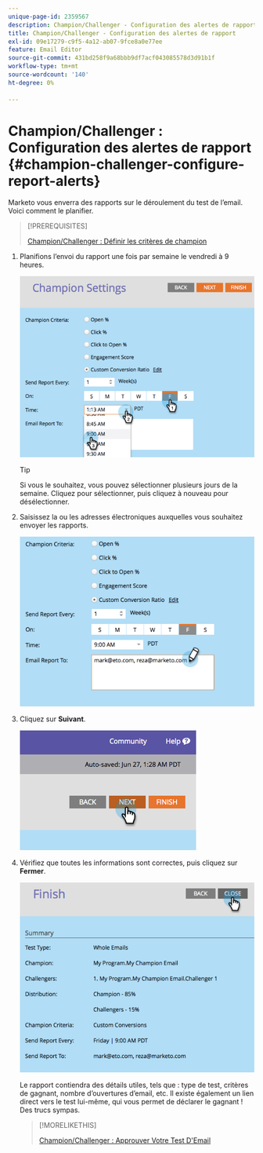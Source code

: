 ```yaml
---
unique-page-id: 2359567
description: Champion/Challenger - Configuration des alertes de rapport - Documents Marketo - Documentation du produit
title: Champion/Challenger - Configuration des alertes de rapport
exl-id: 09e17279-c9f5-4a12-ab07-9fce8a0e77ee
feature: Email Editor
source-git-commit: 431bd258f9a68bbb9df7acf043085578d3d91b1f
workflow-type: tm+mt
source-wordcount: '140'
ht-degree: 0%

---
```


# Champion/Challenger : Configuration des alertes de rapport {#champion-challenger-configure-report-alerts}

Marketo vous enverra des rapports sur le déroulement du test de l’email. Voici comment le planifier.

>[!PREREQUISITES]
>
>[Champion/Challenger : Définir les critères de champion](/help/marketo/product-docs/email-marketing/general/functions-in-the-editor/email-tests-champion-challenger/champion-challenger-define-champion-criteria.md)

1. Planifions l’envoi du rapport une fois par semaine le vendredi à 9 heures.

   ![](assets/image2014-9-15-13-3a12-3a56.png)

   >[!TIP]
   >
   >Si vous le souhaitez, vous pouvez sélectionner plusieurs jours de la semaine. Cliquez pour sélectionner, puis cliquez à nouveau pour désélectionner.

1. Saisissez la ou les adresses électroniques auxquelles vous souhaitez envoyer les rapports.

   ![](assets/image2014-9-15-13-3a13-3a7.png)

1. Cliquez sur **Suivant**.

   ![](assets/image2014-9-15-13-3a18-3a30.png)

1. Vérifiez que toutes les informations sont correctes, puis cliquez sur **Fermer**.

   ![](assets/image2014-9-15-13-3a18-3a41.png)

   Le rapport contiendra des détails utiles, tels que : type de test, critères de gagnant, nombre d’ouvertures d’email, etc. Il existe également un lien direct vers le test lui-même, qui vous permet de déclarer le gagnant ! Des trucs sympas.

   >[!MORELIKETHIS]
   >
   >[Champion/Challenger : Approuver Votre Test D&#39;Email](/help/marketo/product-docs/email-marketing/general/functions-in-the-editor/email-tests-champion-challenger/champion-challenger-approve-your-email-test.md)
